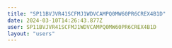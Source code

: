 ```yaml
---
title: "SP11BVJVR41SCFMJ1WDVCAMPQ0MW60PR6CREX4B1D"
date: 2024-03-10T14:26:43.877Z
user: SP11BVJVR41SCFMJ1WDVCAMPQ0MW60PR6CREX4B1D
layout: "users"
---
```

    